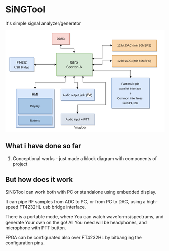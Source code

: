 # SiNGTool
It's simple signal analyzer/generator


![Block diagram of SiNGTool](block-diagram.png)


## What i have done so far
1. Conceptional works - just made a block diagram with components of project

## But how does it work
SiNGTool can work both with PC or standalone using embedded display.

It can pipe RF samples from ADC to PC, or from PC to DAC,
using a high-speed FT4232HL usb bridge interface.

There is a portable mode, where You can watch waveforms/spectrums,
and generate Your own on the go! All You need will be headphones,
and microphone with PTT button.

FPGA can be configurated also over FT4232HL
by bitbanging the configuration pins.


